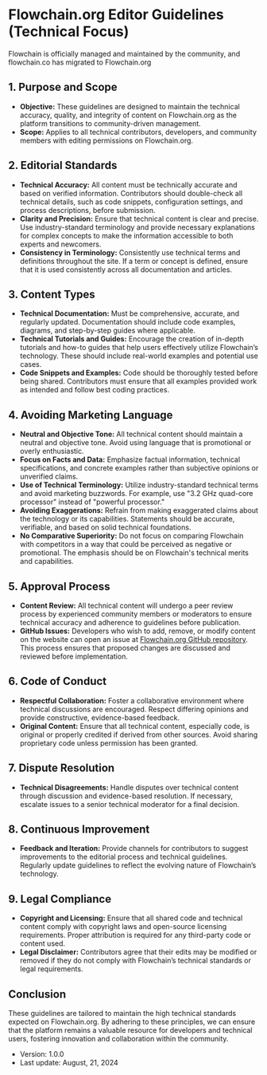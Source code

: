 # Flowchain.org Editor Guidelines (Technical Focus)

Flowchain is officially managed and maintained by the community, and flowchain.co has migrated to Flowchain.org

## 1. Purpose and Scope
- **Objective:** These guidelines are designed to maintain the technical accuracy, quality, and integrity of content on Flowchain.org as the platform transitions to community-driven management.
- **Scope:** Applies to all technical contributors, developers, and community members with editing permissions on Flowchain.org.

## 2. Editorial Standards
- **Technical Accuracy:** All content must be technically accurate and based on verified information. Contributors should double-check all technical details, such as code snippets, configuration settings, and process descriptions, before submission.
- **Clarity and Precision:** Ensure that technical content is clear and precise. Use industry-standard terminology and provide necessary explanations for complex concepts to make the information accessible to both experts and newcomers.
- **Consistency in Terminology:** Consistently use technical terms and definitions throughout the site. If a term or concept is defined, ensure that it is used consistently across all documentation and articles.

## 3. Content Types
- **Technical Documentation:** Must be comprehensive, accurate, and regularly updated. Documentation should include code examples, diagrams, and step-by-step guides where applicable.
- **Technical Tutorials and Guides:** Encourage the creation of in-depth tutorials and how-to guides that help users effectively utilize Flowchain’s technology. These should include real-world examples and potential use cases.
- **Code Snippets and Examples:** Code should be thoroughly tested before being shared. Contributors must ensure that all examples provided work as intended and follow best coding practices.

## 4. Avoiding Marketing Language
- **Neutral and Objective Tone:** All technical content should maintain a neutral and objective tone. Avoid using language that is promotional or overly enthusiastic.
- **Focus on Facts and Data:** Emphasize factual information, technical specifications, and concrete examples rather than subjective opinions or unverified claims.
- **Use of Technical Terminology:** Utilize industry-standard technical terms and avoid marketing buzzwords. For example, use "3.2 GHz quad-core processor" instead of "powerful processor."
- **Avoiding Exaggerations:** Refrain from making exaggerated claims about the technology or its capabilities. Statements should be accurate, verifiable, and based on solid technical foundations.
- **No Comparative Superiority:** Do not focus on comparing Flowchain with competitors in a way that could be perceived as negative or promotional. The emphasis should be on Flowchain's technical merits and capabilities.

## 5. Approval Process
- **Content Review:** All technical content will undergo a peer review process by experienced community members or moderators to ensure technical accuracy and adherence to guidelines before publication.
- **GitHub Issues:** Developers who wish to add, remove, or modify content on the website can open an issue at [Flowchain.org GitHub repository](https://github.com/flowchain/flowchain.org). This process ensures that proposed changes are discussed and reviewed before implementation.

## 6. Code of Conduct
- **Respectful Collaboration:** Foster a collaborative environment where technical discussions are encouraged. Respect differing opinions and provide constructive, evidence-based feedback.
- **Original Content:** Ensure that all technical content, especially code, is original or properly credited if derived from other sources. Avoid sharing proprietary code unless permission has been granted.

## 7. Dispute Resolution
- **Technical Disagreements:** Handle disputes over technical content through discussion and evidence-based resolution. If necessary, escalate issues to a senior technical moderator for a final decision.

## 8. Continuous Improvement
- **Feedback and Iteration:** Provide channels for contributors to suggest improvements to the editorial process and technical guidelines. Regularly update guidelines to reflect the evolving nature of Flowchain’s technology.

## 9. Legal Compliance
- **Copyright and Licensing:** Ensure that all shared code and technical content comply with copyright laws and open-source licensing requirements. Proper attribution is required for any third-party code or content used.
- **Legal Disclaimer:** Contributors agree that their edits may be modified or removed if they do not comply with Flowchain’s technical standards or legal requirements.

## Conclusion
These guidelines are tailored to maintain the high technical standards expected on Flowchain.org. By adhering to these principles, we can ensure that the platform remains a valuable resource for developers and technical users, fostering innovation and collaboration within the community.

- Version: 1.0.0
- Last update: August, 21, 2024
